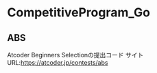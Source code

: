 # CompetitiveProgram_Go
## ABS
Atcoder Beginners Selectionの提出コード
サイトURL:https://atcoder.jp/contests/abs